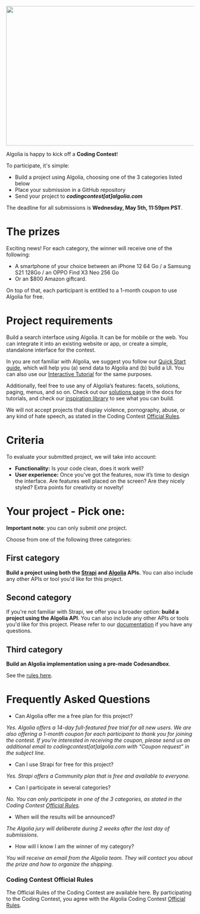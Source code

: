 <p align="center">
  <img width="750" height="375" src="https://i.postimg.cc/7PCfCyN2/Algolia-Contest-Linkedin.png">
</p>

Algolia is happy to kick off a **Coding Contest**!

To participate, it's simple:
- Build a project using Algolia, choosing one of the 3 categories listed below
- Place your submission in a GitHub repository
- Send your project to **_codingcontest[at]algolia.com_**

The deadline for all submissions is **Wednesday, May 5th, 11:59pm PST**. 

# The prizes

Exciting news! For each category, the winner will receive one of the following:
- A smartphone of your choice between an iPhone 12 64 Go / a Samsung S21 128Go / an OPPO Find X3 Neo 256 Go
- Or an $800 Amazon giftcard.

On top of that, each participant is entitled to a 1-month coupon to use Algolia for free. 

# Project requirements

Build a search interface using Algolia. It can be for mobile or the web. You can integrate it into an existing website or app, or create a simple, standalone interface for the contest.

In you are not familiar with Algolia, we suggest you follow our [Quick Start guide](https://www.algolia.com/doc/guides/getting-started/quick-start/), which will help you (a) send data to Algolia and (b) build a UI. You can also use our [Interactive Tutorial](https://www.algolia.com/doc/onboarding/#/pick-dataset) for the same purposes.

Additionally, feel free to use any of Algolia’s features: facets, solutions, paging, menus, and so on. Check out our [solutions page](https://www.algolia.com/doc/guides/solutions/gallery-overview/) in the docs for tutorials, and check our [inspiration library](https://www.algolia.com/search-inspiration-library/) to see what you can build. 

We will not accept projects that display violence, pornography, abuse, or any kind of hate speech, as stated in the Coding Contest [Official Rules](https://drive.google.com/file/d/1tO_zOR_noyTxfkpB18gI6MNmcSu9TWRs/view?usp=sharing).



# Criteria

To evaluate your submitted project, we will take into account:
- **Functionality:** Is your code clean, does it work well?
- **User experience:** Once you've got the features, now it’s time to design the interface. Are features well placed on the screen? Are they nicely styled? Extra points for creativity or novelty!

# Your project - Pick one:

**Important note**: you can only submit _one_ project. 

Choose from one of the following three categories:


## First category 

**Build a project using both the [Strapi](https://strapi.io/) and [Algolia](https://www.algolia.com/) APIs.**
You can also include any other APIs or tool you'd like for this project.


## Second category

If you're not familiar with Strapi, we offer you a broader option: **build a project using the Algolia API**.
You can also include any other APIs or tools you'd like for this project. Please refer to our [documentation](https://www.algolia.com/doc) if you have any questions.


## Third category

**Build an Algolia implementation using a pre-made Codesandbox**.

See the [rules here](https://github.com/algolia/algolia-coding-contest/blob/main/contest-category3-sandbox.md).


# Frequently Asked Questions
- Can Algolia offer me a free plan for this project?

_Yes. Algolia offers a 14-day full-featured free trial for all new users. We are also offering a 1-month coupon for each participant to thank you for joining the contest. If you’re interested in receiving the coupon, please send us an additional email to codingcontest[at]algolia.com with “Coupon request” in the subject line._

- Can I use Strapi for free for this project?

_Yes. Strapi offers a Community plan that is free and available to everyone._

-  Can I participate in several categories?

_No. You can only participate in one of the 3 categories, as stated in the Coding Contest [Official Rules](https://drive.google.com/file/d/1tO_zOR_noyTxfkpB18gI6MNmcSu9TWRs/view?usp=sharing)._

- When will the results will be announced?

_The Algolia jury will deliberate during 2 weeks after the last day of submissions._

- How will I know I am the winner of my category?

_You will receive an email from the Algolia team. They will contact you about the prize and how to organize the shipping._

### Coding Contest Official Rules

The Official Rules of the Coding Contest are available here. By participating to the Coding Contest, you agree with the Algolia Coding Contest [Official Rules](https://drive.google.com/file/d/1tO_zOR_noyTxfkpB18gI6MNmcSu9TWRs/view?usp=sharing).

